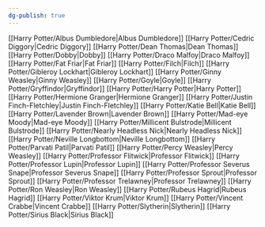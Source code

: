```yaml
---
dg-publish: true
---
```

[[Harry Potter/Albus Dumbledore\|Albus Dumbledore]]
[[Harry Potter/Cedric Diggory\|Cedric Diggory]]
[[Harry Potter/Dean Thomas\|Dean Thomas]]
[[Harry Potter/Dobby\|Dobby]]
[[Harry Potter/Draco Malfoy\|Draco Malfoy]]
[[Harry Potter/Fat Friar\|Fat Friar]]
[[Harry Potter/Filch\|Filch]]
[[Harry Potter/Gibleroy Lockhart\|Gibleroy Lockhart]]
[[Harry Potter/Ginny Weasley\|Ginny Weasley]]
[[Harry Potter/Goyle\|Goyle]]
[[Harry Potter/Gryffindor\|Gryffindor]]
[[Harry Potter/Harry Potter\|Harry Potter]]
[[Harry Potter/Hermione Granger\|Hermione Granger]]
[[Harry Potter/Justin Finch-Fletchley\|Justin Finch-Fletchley]]
[[Harry Potter/Katie Bell\|Katie Bell]]
[[Harry Potter/Lavender Brown\|Lavender Brown]]
[[Harry Potter/Mad-eye Moody\|Mad-eye Moody]]
[[Harry Potter/Millicent Bulstrode\|Millicent Bulstrode]]
[[Harry Potter/Nearly Headless Nick\|Nearly Headless Nick]]
[[Harry Potter/Neville Longbottom\|Neville Longbottom]]
[[Harry Potter/Parvati Patil\|Parvati Patil]]
[[Harry Potter/Percy Weasley\|Percy Weasley]]
[[Harry Potter/Professor Flitwick\|Professor Flitwick]]
[[Harry Potter/Professor Lupin\|Professor Lupin]]
[[Harry Potter/Professor Severus Snape\|Professor Severus Snape]]
[[Harry Potter/Professor Sprout\|Professor Sprout]]
[[Harry Potter/Professor Trelawney\|Professor Trelawney]]
[[Harry Potter/Ron Weasley\|Ron Weasley]]
[[Harry Potter/Rubeus Hagrid\|Rubeus Hagrid]]
[[Harry Potter/Viktor Krum\|Viktor Krum]]
[[Harry Potter/Vincent Crabbe\|Vincent Crabbe]]
[[Harry Potter/Slytherin\|Slytherin]]
[[Harry Potter/Sirius Black\|Sirius Black]]
